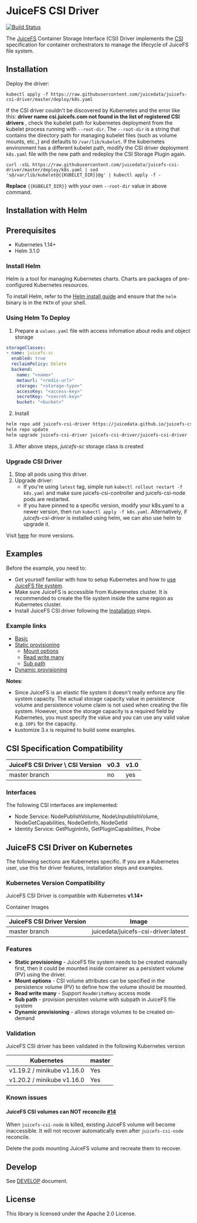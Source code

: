 # JuiceFS CSI Driver

[![Build Status](https://travis-ci.com/juicedata/juicefs-csi-driver.svg?token=ACsZ5AkewTgk5D5wzzds&branch=master)](https://travis-ci.com/juicedata/juicefs-csi-driver)

The [JuiceFS](https://github.com/juicedata/juicefs) Container Storage Interface (CSI) Driver implements the [CSI](https://github.com/container-storage-interface/spec/blob/master/spec.md) specification for container orchestrators to manage the lifecycle of JuiceFS file system.

## Installation

Deploy the driver:

```shell
kubectl apply -f https://raw.githubusercontent.com/juicedata/juicefs-csi-driver/master/deploy/k8s.yaml
```

If the CSI driver couldn't be discovered by Kubernetes and the error like this: **driver name csi.juicefs.com not found in the list of registered CSI drivers** , check the kubelet path for kubernetes deployment from the kubelet process running with `--root-dir`. The `--root-dir` is a string that contains the directory path for managing kubelet files (such as volume mounts, etc.,) and defaults to `/var/lib/kubelet`. If the kubernetes environment has a different kubelet path, modify the CSI driver deployment `k8s.yaml` file with the new path and redeploy the CSI Storage Plugin again.

```
curl -sSL https://raw.githubusercontent.com/juicedata/juicefs-csi-driver/master/deploy/k8s.yaml | sed 's@/var/lib/kubelet@{{KUBELET_DIR}}@g' | kubectl apply -f -
```
**Replace** `{{KUBELET_DIR}}` with your own `--root-dir` value in above command.


## Installation with Helm

## Prerequisites
- Kubernetes 1.14+
- Helm 3.1.0

### Install Helm

Helm is a tool for managing Kubernetes charts. Charts are packages of pre-configured Kubernetes resources.

To install Helm, refer to the [Helm install guide](https://github.com/helm/helm#install) and ensure that the `helm` binary is in the `PATH` of your shell.


### Using Helm To Deploy
1. Prepare a `values.yaml` file with access infomation about redis and object storage
```yaml
storageClasses:
- name: juicefs-sc
  enabled: true
  reclaimPolicy: Delete
  backend:
    name: "<name>"
    metaurl: "<redis-url>"
    storage: "<storage-type>"
    accessKey: "<access-key>"
    secretKey: "<secret-key>"
    bucket: "<bucket>"
```

2. Install
```sh
helm repo add juicefs-csi-driver https://juicedata.github.io/juicefs-csi-driver/
helm repo update
helm upgrade juicefs-csi-driver juicefs-csi-driver/juicefs-csi-driver --install -f ./values.yaml
```

3. After above steps, _juicefs-sc_ storage class is created

### Upgrade CSI Driver

1. Stop all pods using this driver.
2. Upgrade driver:
	* If you're using `latest` tag, simple run `kubectl rollout restart -f k8s.yaml` and make sure juicefs-csi-controller and juicefs-csi-node pods are restarted.
	* If you have pinned to a specific version, modify your k8s.yaml to a newer version, then run `kubectl apply -f k8s.yaml`.
   Alternatively, if _juicefs-csi-driver_ is installed using helm, we can also use helm to upgrade it.

Visit [here](https://hub.docker.com/r/juicedata/juicefs-csi-driver) for more versions.


## Examples

Before the example, you need to:

* Get yourself familiar with how to setup Kubernetes and how to [use JuiceFS file system](https://github.com/juicedata/juicefs).
* Make sure JuiceFS is accessible from Kuberenetes cluster. It is recommended to create the file system inside the same region as Kubernetes cluster.
* Install JuiceFS CSI driver following the [Installation](#installation) steps.

### Example links

* [Basic](examples/basic)
* [Static provisioning](examples/static-provisioning/)
  * [Mount options](examples/static-provisioning-mount-options/)
  * [Read write many](examples/static-provisioning-rwx/)
  * [Sub path](examples/static-provisioning-subpath/)
* [Dynamic provisioning](examples/dynamic-provisioning/)

**Notes**:

* Since JuiceFS is an elastic file system it doesn't really enforce any file system capacity. The actual storage capacity value in persistence volume and persistence volume claim is not used when creating the file system. However, since the storage capacity is a required field by Kubernetes, you must specify the value and you can use any valid value e.g. `10Pi` for the capacity.
* kustomize 3.x is required to build some examples.

## CSI Specification Compatibility

| JuiceFS CSI Driver \ CSI Version | v0.3 | v1.0 |
| -------------------------------- | ---- | ---- |
| master branch                    | no   | yes  |

### Interfaces

The following CSI interfaces are implemented:

* Node Service: NodePublishVolume, NodeUnpublishVolume, NodeGetCapabilities, NodeGetInfo, NodeGetId
* Identity Service: GetPluginInfo, GetPluginCapabilities, Probe

## JuiceFS CSI Driver on Kubernetes

The following sections are Kubernetes specific. If you are a Kubernetes user, use this for driver features, installation steps and examples.

### Kubernetes Version Compatibility

JuiceFS CSI Driver is compatible with Kubernetes **v1.14+**

Container Images

| JuiceFS CSI Driver Version | Image                               |
| -------------------------- | ----------------------------------- |
| master branch              | juicedata/juicefs-csi-driver:latest |

### Features

* **Static provisioning** - JuiceFS file system needs to be created manually first, then it could be mounted inside container as a persistent volume (PV) using the driver.
* **Mount options** - CSI volume attributes can be specified in the persistence volume (PV) to define how the volume should be mounted.
* **Read write many** - Support `ReadWriteMany` access mode
* **Sub path** - provision persisten volume with subpath in JuiceFS file system
* **Dynamic provisioning** - allows storage volumes to be created on-demand

### Validation

JuiceFS CSI driver has been validated in the following Kubernetes version

| Kubernetes                 | master |
| -------------------------- | ------ |
| v1.19.2 / minikube v1.16.0 | Yes    |
| v1.20.2 / minikube v1.16.0 | Yes    |

### Known issues

#### JuiceFS CSI volumes can NOT reconcile [#14](https://github.com/juicedata/juicefs-csi-driver/issues/14)

When `juicefs-csi-node` is killed, existing JuiceFS volume will become inaccessible. It will not recover automatically even after `juicefs-csi-node` reconcile.

Delete the pods mounting JuiceFS volume and recreate them to recover.

## Develop

See [DEVELOP](./docs/DEVELOP.md) document.

## License

This library is licensed under the Apache 2.0 License.

